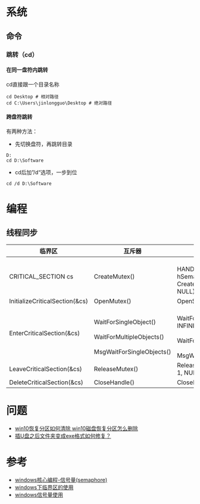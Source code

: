 # 系统
## 命令
### 跳转（cd）
#### 在同一盘符内跳转
  cd直接跟一个目录名称
```shell
cd Desktop # 相对路径
cd C:\Users\jinlongguo\Desktop # 绝对路径
```

#### 跨盘符跳转
  有两种方法：
* 先切换盘符，再跳转目录
```shell
D:
cd D:\Software
```

* cd后加”/d“选项，一步到位
```shell
cd /d D:\Software
```

# 编程
## 线程同步
|临界区|互斥器|信号量|
|---|---|---|
|CRITICAL_SECTION cs|CreateMutex()|<br>HANDLE hSemaphore;</br>hSemaphore = CreateSemaphore(NULL, 1, 1, NULL)|
|InitializeCriticalSection(&cs)|OpenMutex()|OpenSemaphore()|
|EnterCriticalSection(&cs)|<br>WaitForSingleObject()</br><br>WaitForMultipleObjects()</br><br>MsgWaitForSingleObjects()</br>|<br>WaitForSingleObject(hSemaphore, INFINITE)</br><br>WaitForMultipleObjects()</br><br>MsgWaitForSingleObjects()</br>|
|LeaveCriticalSection(&cs)|ReleaseMutex()|ReleaseSemaphore((hSemaphore, 1, NULL)|
|DeleteCriticalSection(&cs)|CloseHandle()|CloseHandle()|

# 问题
* [win10恢复分区如何清除 win10磁盘恢复分区怎么删除](http://www.xitongcheng.com/jiaocheng/win10_article_63036.html)
* [插U盘之后文件夹变成exe格式如何修复？](https://www.zhihu.com/question/52470570)

# 参考
* [windows核心编程-信号量(semaphore)](https://www.bbsmax.com/A/D8547b73JE/)
* [windows下临界区的使用](https://blog.csdn.net/s651665496/article/details/47045485)
* [windows信号量使用](https://blog.csdn.net/wangweitingaabbcc/article/details/6833265)